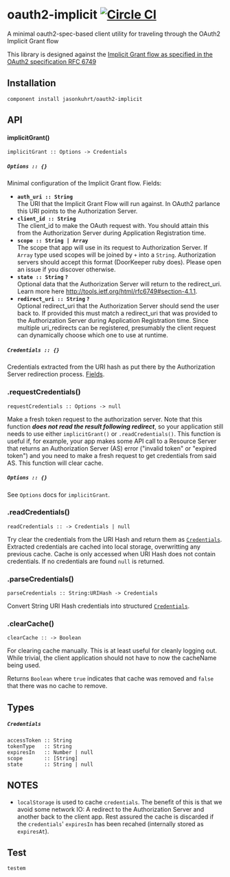 # oauth2-implicit [![Circle CI](https://circleci.com/gh/jasonkuhrt/oauth2-implicit.svg?style=svg)](https://circleci.com/gh/jasonkuhrt/oauth2-implicit)
A minimal oauth2-spec-based client utility for traveling through the OAuth2 Implicit Grant flow

This library is designed against the [Implicit Grant flow as specified in the OAuth2 specification RFC 6749](http://tools.ietf.org/html/rfc6749#section-4.2)



## Installation

    component install jasonkuhrt/oauth2-implicit



## API

#### implicitGrant()

    implicitGrant :: Options -> Credentials

##### `Options :: {}`
Minimal configuration of the Implicit Grant flow. Fields:
  - **`auth_uri :: String`**  
  The URI that the Implicit Grant Flow will run against. In OAuth2 parlance this URI points to the Authorization Server.
  - **`client_id :: String`**  
  The client_id to make the OAuth request with. You should attain this from the Authorization Server during Application Registration time.
  - **`scope :: String | Array`**  
  The scope that app will use in its request to Authorization Server. If `Array` type used scopes will be joined by `+` into a `String`. Authorization servers should accept this format (DoorKeeper ruby does). Please open an issue if you discover otherwise.
  - **`state :: String` `?`**  
  Optional data that the Authorization Server will return to the redirect_uri. Learn more here http://tools.ietf.org/html/rfc6749#section-4.1.1.
  - **`redirect_uri :: String`  `?`**  
  Optional redirect_uri that the Authorization Server should send the user back to. If provided this must match a redirect_uri that was provided to the Authorization Server during Application Registration time. Since multiple uri_redirects can be registered, presumably the client request can dynamically choose which one to use at runtime.

##### `Credentials :: {}`
Credentials extracted from the URI hash as put there by the Authorization Server redirection process. [Fields](#credentials).


### .requestCredentials()

    requestCredentials :: Options -> null

Make a fresh token request to the authorization server. Note that this function ***does not read the result following redirect***, so your application still needs to use either `implicitGrant()` or `.readCredentials()`. This function is useful if, for example, your app makes some API call to a Resource Server that returns an Authorization Server (AS) error ("invalid token" or "expired token") and you need to make a fresh request to get credentials from said AS. This function will clear cache.

##### `Options :: {}`
  See `Options` docs for `implicitGrant`.



### .readCredentials()

    readCredentials :: -> Credentials | null

Try clear the credentials from the URI Hash and return them as [`Credentials`](#credentials). Extracted credentials are cached into local storage, overwritting any previous cache. Cache is only accessed when URI Hash does not contain credentials. If no credentials are found `null` is returned.


### .parseCredentials()

    parseCredentials :: String:URIHash -> Credentials

Convert String URI Hash credentials into structured [`Credentials`](#credentials).


### .clearCache()
```
clearCache :: -> Boolean
```
For clearing cache manually. This is at least useful for cleanly logging out. While trivial, the client application should not have to now the cacheName being used.

Returns `Boolean` where `true` indicates that cache was removed and `false` that there was no cache to remove.




## Types

##### `Credentials`

    accessToken :: String
    tokenType   :: String
    expiresIn   :: Number | null
    scope       :: [String]
    state       :: String | null

## NOTES

- `localStorage` is used to cache `credentials`. The benefit of this is that we avoid some network IO: A redirect to the Authorization Server and another back to the client app. Rest assured the cache is discarded if the `credentials`' `expiresIn` has been recahed (internally stored as `expiresAt`).


## Test

    testem
